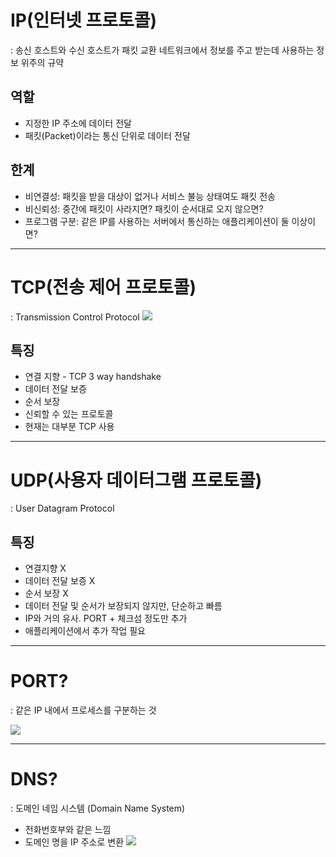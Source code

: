 # IP(인터넷 프로토콜)
: 송신 호스트와 수신 호스트가 패킷 교환 네트워크에서 정보를 주고 받는데 사용하는 정보 위주의 규약
>
## 역할
- 지정한 IP 주소에 데이터 전달
- 패킷(Packet)이라는 통신 단위로 데이터 전달

>
## 한계
- 비연결성: 패킷을 받을 대상이 없거나 서비스 불능 상태여도 패킷 전송
- 비신뢰성: 중간에 패킷이 사라지면? 패킷이 순서대로 오지 않으면?
- 프로그램 구분: 같은 IP를 사용하는 서버에서 통신하는 애플리케이션이 둘 이상이면?

 ---

# TCP(전송 제어 프로토콜)
: Transmission Control Protocol
![](https://velog.velcdn.com/images/yseo14/post/4da012cc-9e90-43c0-881d-6cb04fe6d0f5/image.png)

>
## 특징
- 연결 지향 - TCP 3 way handshake
- 데이터 전달 보증
- 순서 보장
- 신뢰할 수 있는 프로토콜
- 현재는 대부분 TCP 사용

---
# UDP(사용자 데이터그램 프로토콜)
: User Datagram Protocol

>
## 특징
- 연결지향 X
- 데이터 전달 보증 X
- 순서 보장 X
- 데이터 전달 및 순서가 보장되지 않지만, 단순하고 빠름
- IP와 거의 유사. PORT + 체크섬 정도만 추가
- 애플리케이션에서 추가 작업 필요

---
# PORT?
: 같은 IP 내에서 프로세스를 구분하는 것

![](https://velog.velcdn.com/images/yseo14/post/92e2bc48-1ebf-4245-a284-1d8ea83981cc/image.png)

---
# DNS?
: 도메인 네임 시스템 (Domain Name System)
- 전화번호부와 같은 느낌
- 도메인 명을 IP 주소로 변환
![](https://velog.velcdn.com/images/yseo14/post/d506d510-ec93-4a7b-a2d3-430dbd95fc2f/image.png)
 


